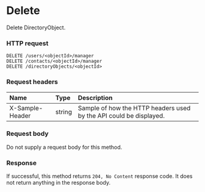 # Delete

Delete DirectoryObject.
### HTTP request
```http
DELETE /users/<objectId>/manager
DELETE /contacts/<objectId>/manager
DELETE /directoryObjects/<objectId>

```
### Request headers
| Name       | Type | Description|
|:---------------|:--------|:----------|
| X-Sample-Header  | string  | Sample of how the HTTP headers used by the API could be displayed.|

### Request body
Do not supply a request body for this method.


### Response
If successful, this method returns `204, No Content` response code. It does not return anything in the response body.

<!-- uuid: 141f44c8-a533-45f7-b039-0e634448e9fc\n2015-10-09 15:13:49 UTC -->